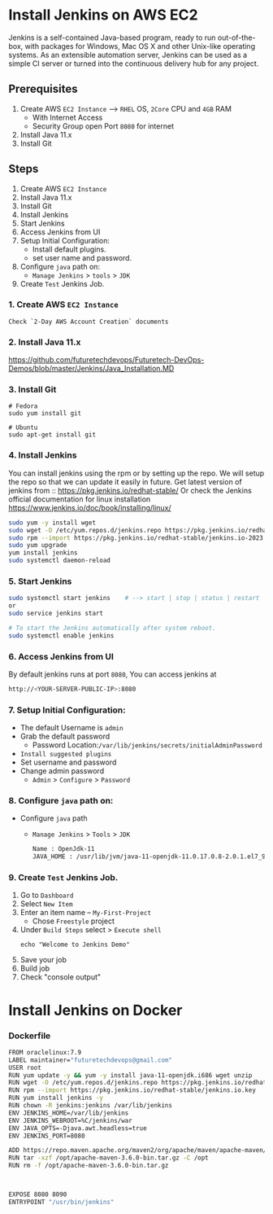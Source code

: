 # Install Jenkins on AWS EC2
Jenkins is a self-contained Java-based program, ready to run out-of-the-box, with packages for Windows, Mac OS X and other Unix-like operating systems. As an extensible automation server, Jenkins can be used as a simple CI server or turned into the continuous delivery hub for any project.

## Prerequisites
1. Create AWS `EC2 Instance` --> `RHEL` OS, `2Core` CPU and `4GB` RAM
   - With Internet Access
   - Security Group open Port `8080` for internet
2. Install Java 11.x
3. Install Git

## Steps
1. Create AWS `EC2 Instance`
2. Install Java 11.x
3. Install Git
4. Install Jenkins
5. Start Jenkins
6. Access Jenkins from UI
7. Setup Initial Configuration:  
   - Install default plugins.
   - set user name and password.
8. Configure `java` path on:
   - `Manage Jenkins` > `tools` > `JDK`
9. Create `Test` Jenkins Job. 

### 1. Create AWS `EC2 Instance`
```
Check `2-Day AWS Account Creation` documents
```

### 2. Install Java 11.x
https://github.com/futuretechdevops/Futuretech-DevOps-Demos/blob/master/Jenkins/Java_Installation.MD

### 3. Install Git
```
# Fedora
sudo yum install git

# Ubuntu
sudo apt-get install git
```

### 4. Install Jenkins
You can install jenkins using the rpm or by setting up the repo. We will setup the repo so that we can update it easily in future.
Get latest version of jenkins from :: https://pkg.jenkins.io/redhat-stable/
Or check the Jenkins official documentation for linux installation https://www.jenkins.io/doc/book/installing/linux/
```sh
sudo yum -y install wget
sudo wget -O /etc/yum.repos.d/jenkins.repo https://pkg.jenkins.io/redhat-stable/jenkins.repo
sudo rpm --import https://pkg.jenkins.io/redhat-stable/jenkins.io-2023.key
sudo yum upgrade
yum install jenkins
sudo systemctl daemon-reload
```

### 5. Start Jenkins
```sh
sudo systemctl start jenkins    # --> start | stop | status | restart
or
sudo service jenkins start

# To start the Jenkins automatically after system reboot.
sudo systemctl enable jenkins
```

### 6. Access Jenkins from UI
By default jenkins runs at port `8080`, You can access jenkins at
```sh
http://<YOUR-SERVER-PUBLIC-IP>:8080
```

### 7. Setup Initial Configuration: 
- The default Username is `admin`
- Grab the default password 
  - Password Location:`/var/lib/jenkins/secrets/initialAdminPassword`
- `Install suggested plugins`
- Set username and password
- Change admin password
  - `Admin` > `Configure` > `Password`

### 8. Configure `java` path on:
- Configure `java` path
  - `Manage Jenkins` > `Tools` > `JDK` 

	```sh
	Name : OpenJdk-11
	JAVA_HOME : /usr/lib/jvm/java-11-openjdk-11.0.17.0.8-2.0.1.el7_9.i386
	```

### 9. Create `Test` Jenkins Job. 
1. Go to `Dashboard`
2. Select `New Item`
3. Enter an item name – `My-First-Project`
   - Chose `Freestyle` project
4. Under `Build Steps` select > `Execute shell`
      ```
      echo "Welcome to Jenkins Demo"
      ```
5. Save your job 
6. Build job
7. Check "console output"

# Install Jenkins on Docker
### Dockerfile
```sh
FROM oraclelinux:7.9
LABEL maintainer="futuretechdevops@gmail.com"
USER root
RUN yum update -y && yum -y install java-11-openjdk.i686 wget unzip
RUN wget -O /etc/yum.repos.d/jenkins.repo https://pkg.jenkins.io/redhat-stable/jenkins.repo
RUN rpm --import https://pkg.jenkins.io/redhat-stable/jenkins.io.key
RUN yum install jenkins -y
RUN chown -R jenkins:jenkins /var/lib/jenkins
ENV JENKINS_HOME=/var/lib/jenkins
ENV JENKINS_WEBROOT=%C/jenkins/war
ENV JAVA_OPTS=-Djava.awt.headless=true
ENV JENKINS_PORT=8080

ADD https://repo.maven.apache.org/maven2/org/apache/maven/apache-maven/3.6.0/apache-maven-3.6.0-bin.tar.gz /opt
RUN tar -xzf /opt/apache-maven-3.6.0-bin.tar.gz -C /opt
RUN rm -f /opt/apache-maven-3.6.0-bin.tar.gz



EXPOSE 8080 8090
ENTRYPOINT "/usr/bin/jenkins"
```
